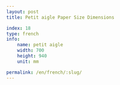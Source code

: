 ```yaml
---
layout: post
title: Petit aigle Paper Size Dimensions

index: 18
type: french
info:
    name: petit aigle
    width: 700
    height: 940
    unit: mm

permalink: /en/french/:slug/
---
```



